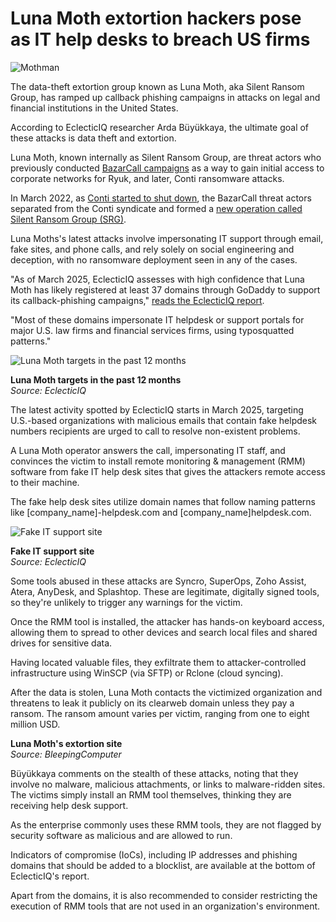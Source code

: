 # Luna Moth extortion hackers pose as IT help desks to breach US firms

![Mothman](https://www.bleepstatic.com/content/hl-images/2025/05/05/0_mothman.jpg)

The data-theft extortion group known as Luna Moth, aka Silent Ransom Group, has ramped up callback phishing campaigns in attacks on legal and financial institutions in the United States.

According to EclecticIQ researcher Arda Büyükkaya, the ultimate goal of these attacks is data theft and extortion.

Luna Moth, known internally as Silent Ransom Group, are threat actors who previously conducted [BazarCall campaigns](https://www.bleepingcomputer.com/news/security/bazarcall-malware-uses-malicious-call-centers-to-infect-victims/) as a way to gain initial access to corporate networks for Ryuk, and later, Conti ransomware attacks.

In March 2022, as [Conti started to shut down](https://www.bleepingcomputer.com/news/security/conti-ransomware-shuts-down-operation-rebrands-into-smaller-units/), the BazarCall threat actors separated from the Conti syndicate and formed a [new operation called Silent Ransom Group (SRG)](https://www.bleepingcomputer.com/news/security/ransomware-gangs-move-to-callback-social-engineering-attacks/).

Luna Moths's latest attacks involve impersonating IT support through email, fake sites, and phone calls, and rely solely on social engineering and deception, with no ransomware deployment seen in any of the cases.

"As of March 2025, EclecticIQ assesses with high confidence that Luna Moth has likely registered at least 37 domains through GoDaddy to support its callback-phishing campaigns," [reads the EclecticIQ report](http://blog.eclecticiq.com/from-callback-phishing-to-extortion-luna-moth-abuse-reamaze-helpdesk-and-rmm-tools-against-u.s.-legal-and-financial-sectors?hs%5Fpreview=uuwiUNbk-189553948704).

"Most of these domains impersonate IT helpdesk or support portals for major U.S. law firms and financial services firms, using typosquatted patterns."

![Luna Moth targets in the past 12 months](https://www.bleepstatic.com/images/news/u/1220909/2025/May/country.jpg)

**Luna Moth targets in the past 12 months**  
_Source: EclecticIQ_

The latest activity spotted by EclecticIQ starts in March 2025, targeting U.S.-based organizations with malicious emails that contain fake helpdesk numbers recipients are urged to call to resolve non-existent problems.

A Luna Moth operator answers the call, impersonating IT staff, and convinces the victim to install remote monitoring & management (RMM) software from fake IT help desk sites that gives the attackers remote access to their machine.

The fake help desk sites utilize domain names that follow naming patterns like \[company\_name\]-helpdesk.com and \[company\_name\]helpdesk.com.

![Fake IT support site](https://www.bleepstatic.com/images/news/u/1220909/2025/May/support-site.jpg)

**Fake IT support site**  
_Source: EclecticIQ_

Some tools abused in these attacks are Syncro, SuperOps, Zoho Assist, Atera, AnyDesk, and Splashtop. These are legitimate, digitally signed tools, so they're unlikely to trigger any warnings for the victim.

Once the RMM tool is installed, the attacker has hands-on keyboard access, allowing them to spread to other devices and search local files and shared drives for sensitive data. 

Having located valuable files, they exfiltrate them to attacker-controlled infrastructure using WinSCP (via SFTP) or Rclone (cloud syncing).

After the data is stolen, Luna Moth contacts the victimized organization and threatens to leak it publicly on its clearweb domain unless they pay a ransom. The ransom amount varies per victim, ranging from one to eight million USD.

**Luna Moth's extortion site**  
_Source: BleepingComputer_

Büyükkaya comments on the stealth of these attacks, noting that they involve no malware, malicious attachments, or links to malware-ridden sites. The victims simply install an RMM tool themselves, thinking they are receiving help desk support. 

As the enterprise commonly uses these RMM tools, they are not flagged by security software as malicious and are allowed to run.

Indicators of compromise (IoCs), including IP addresses and phishing domains that should be added to a blocklist, are available at the bottom of EclecticIQ's report.

Apart from the domains, it is also recommended to consider restricting the execution of RMM tools that are not used in an organization's environment.